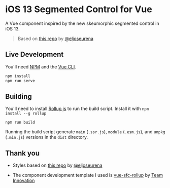# iOS 13 Segmented Control for Vue

A Vue component inspired by the new skeumorphic segmented control in iOS 13.

> Based on [this repo](https://github.com/eljoseurena/iOS-13-Style-Switcher) by [@eljoseurena](https://github.com/eljoseurena)

## Live Development

You'll need [NPM](https://www.npmjs.com/get-npm) and the [Vue CLI](https://cli.vuejs.org/guide/installation.html).

```bash
npm install 
npm run serve
```

## Building

You'll need to install [Rollup.js](https://rollupjs.org/guide/en/) to run the build script.
Install it with `npm install --g rollup` 

```
npm run build
```

Running the build script generate `main` (`.ssr.js`), `module` (`.esm.js`), and `unpkg` (`.min.js`) versions in the `dist` directory.

## Thank you

* Styles based on  [this repo](https://github.com/eljoseurena/iOS-13-Style-Switcher) by [@eljoseurena](https://github.com/eljoseurena)

* The component development template I used is [vue-sfc-rollup](https://github.com/team-innovation/vue-sfc-rollup) by [Team Innovation](https://github.com/team-innovation)